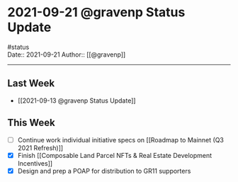 # 2021-09-21 @gravenp Status Update
#status  
Date:: 2021-09-21
Author:: [[@gravenp]]  

---

## Last Week
- [[2021-09-13 @gravenp Status Update]]

## This Week
- [ ] Continue work individual initiative specs on [[Roadmap to Mainnet (Q3 2021 Refresh)]]
- [X] Finish [[Composable Land Parcel NFTs & Real Estate Development Incentives]]
- [X] Design and prep a POAP for distribution to GR11 supporters